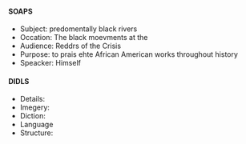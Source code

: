 #### SOAPS
 - Subject: predomentally black rivers
 - Occation: The black moevments at the 
 - Audience: Reddrs of the Crisis
 - Purpose: to prais ehte African American works throughout history
 - Speacker: Himself

#### DIDLS
 - Details:
 - Imegery:
 - Diction:
 - Language
 - Structure:
<!--stackedit_data:
eyJoaXN0b3J5IjpbLTYwMjAwMjY2M119
-->